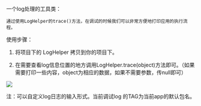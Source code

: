 一个log处理的工具类：

	通过使用LogHelper的trace()方法，在调试的时候我们可以非常方便地打印应用的执行流程。

使用步骤：

1. 将项目下的 LogHelper 拷贝到你的项目下。
		
2. 在需要查看log信息位置的地方调用LogHelper.trace(object)方法即可。（如果需要打印一些内容，object为相应的数据，如果不需要参数，传null即可）

![](http://i.imgur.com/lf3ezbM.png)


注：可以自定义log日志的输入形式。当前调试log 的TAG为当前app的默认包名。